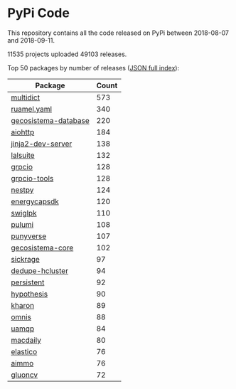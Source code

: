 # PyPi Code

This repository contains all the code released on PyPi between 2018-08-07 and 2018-09-11.

11535 projects uploaded 49103 releases. 

Top 50 packages by number of releases ([JSON full index](./index.json)):

| Package   | Count |
|-----------|-------|
| [multidict](https://github.com/pypi-data/pypi-code-28/tree/import/multidict) | 573 |
| [ruamel.yaml](https://github.com/pypi-data/pypi-code-28/tree/import/ruamel.yaml) | 340 |
| [gecosistema-database](https://github.com/pypi-data/pypi-code-28/tree/import/gecosistema-database) | 220 |
| [aiohttp](https://github.com/pypi-data/pypi-code-28/tree/import/aiohttp) | 184 |
| [jinja2-dev-server](https://github.com/pypi-data/pypi-code-28/tree/import/jinja2-dev-server) | 138 |
| [lalsuite](https://github.com/pypi-data/pypi-code-28/tree/import/lalsuite) | 132 |
| [grpcio](https://github.com/pypi-data/pypi-code-28/tree/import/grpcio) | 128 |
| [grpcio-tools](https://github.com/pypi-data/pypi-code-28/tree/import/grpcio-tools) | 128 |
| [nestpy](https://github.com/pypi-data/pypi-code-28/tree/import/nestpy) | 124 |
| [energycapsdk](https://github.com/pypi-data/pypi-code-28/tree/import/energycapsdk) | 120 |
| [swiglpk](https://github.com/pypi-data/pypi-code-28/tree/import/swiglpk) | 110 |
| [pulumi](https://github.com/pypi-data/pypi-code-28/tree/import/pulumi) | 108 |
| [punyverse](https://github.com/pypi-data/pypi-code-28/tree/import/punyverse) | 107 |
| [gecosistema-core](https://github.com/pypi-data/pypi-code-28/tree/import/gecosistema-core) | 102 |
| [sickrage](https://github.com/pypi-data/pypi-code-28/tree/import/sickrage) | 97 |
| [dedupe-hcluster](https://github.com/pypi-data/pypi-code-28/tree/import/dedupe-hcluster) | 94 |
| [persistent](https://github.com/pypi-data/pypi-code-28/tree/import/persistent) | 92 |
| [hypothesis](https://github.com/pypi-data/pypi-code-28/tree/import/hypothesis) | 90 |
| [kharon](https://github.com/pypi-data/pypi-code-28/tree/import/kharon) | 89 |
| [omnis](https://github.com/pypi-data/pypi-code-28/tree/import/omnis) | 88 |
| [uamqp](https://github.com/pypi-data/pypi-code-28/tree/import/uamqp) | 84 |
| [macdaily](https://github.com/pypi-data/pypi-code-28/tree/import/macdaily) | 80 |
| [elastico](https://github.com/pypi-data/pypi-code-28/tree/import/elastico) | 76 |
| [aimmo](https://github.com/pypi-data/pypi-code-28/tree/import/aimmo) | 76 |
| [gluoncv](https://github.com/pypi-data/pypi-code-28/tree/import/gluoncv) | 72 |

